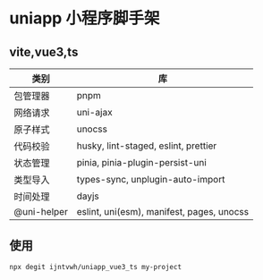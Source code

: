 # uniapp 小程序脚手架

## vite,vue3,ts

| 类别        | 库                                        |
| ----------- | ----------------------------------------- |
| 包管理器    | pnpm                                      |
| 网络请求    | uni-ajax                                  |
| 原子样式    | unocss                                    |
| 代码校验    | husky, lint-staged, eslint, prettier      |
| 状态管理    | pinia, pinia-plugin-persist-uni           |
| 类型导入    | types-sync, unplugin-auto-import          |
| 时间处理    | dayjs                                     |
| @uni-helper | eslint, uni(esm), manifest, pages, unocss |

## 使用

```
npx degit ijntvwh/uniapp_vue3_ts my-project

```
